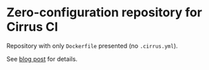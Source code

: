# Zero-configuration repository for Cirrus CI

Repository with only `Dockerfile` presented (no `.cirrus.yml`).

See [blog post](https://medium.com/cirruslabs/zero-config-docker-builds-with-cirrus-ci-703db9c1e04e) for details.

